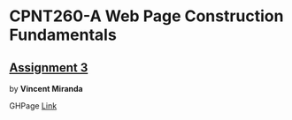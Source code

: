 # CPNT260-A Web Page Construction Fundamentals
## [Assignment 3](https://github.com/sait-wbdv/assessments/tree/master/cpnt260/assignment-3)

by **Vincent Miranda**

GHPage [Link](http://vinceldric.github.io/cpnt260-a3/index.html)

